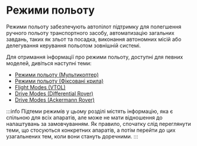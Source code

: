 # Режими польоту

Режими польоту забезпечують автопілот підтримку для полегшення ручного польоту транспортного засобу, автоматизацію загальних завдань, таких як зльот та посадка, виконання автономних місій або делегування керування польотом зовнішній системі.

Для отримання інформації про режими польоту, доступні для певних моделей, дивіться наступні теми:

- [Режими польоту (Мультикоптер)](../flight_modes_mc/index.md)
- [Режими польоту (Фіксовані крила)](../flight_modes_fw/index.md)
- [Flight Modes (VTOL)](../flight_modes_vtol/index.md)
- [Drive Modes (Differential Rover)](../flight_modes_rover/differential.md)
- [Drive Modes (Ackermann Rover)](../flight_modes_rover/ackermann.md)

:::info
Підтеми режимів у цьому розділі містять інформацію, яка є спільною для всіх апаратів, але може не мати відношення до налаштувань за замовчуванням.
Як правило, спочатку слід переглянути теми, що стосуються конкретних апаратів, а потім перейти до цих узагальнених тем, коли вони стануть доречними.
:::
